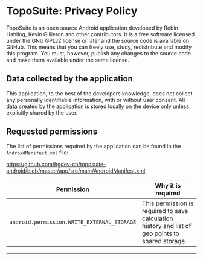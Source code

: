 # TopoSuite: Privacy Policy

TopoSuite is an open source Android application developed by Robin Hahling,
Kevin Gillieron and other contributors. It is a free software licensed under the
GNU GPLv2 license or later and the source code is available on GitHub. This
means that you can freely use, study, redistribute and modify this program. You
must, however, publish any changes to the source code and make them available
under the same license.

## Data collected by the application

This application, to the best of the developers knowledge, does not collect any
personally identifiable information, with or without user consent. All data
created by the application is stored locally on the device only unless
explicitly shared by the user.

## Requested permissions

The list of permissions required by the application can be found in the
`AndroidManifest.xml` file:

https://github.com/hgdev-ch/toposuite-android/blob/master/app/src/main/AndroidManifest.xml
<br/>

| Permission | Why it is required |
| :---: | --- |
| `android.permission.WRITE_EXTERNAL_STORAGE` | This permission is required to save calculation history and list of geo points to shared storage. |

 <hr style="border:1px solid gray">
